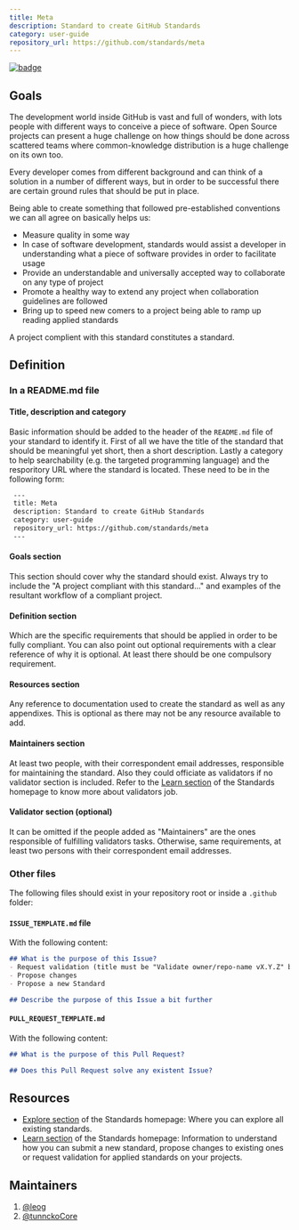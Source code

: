 ```yaml
---
title: Meta
description: Standard to create GitHub Standards
category: user-guide
repository_url: https://github.com/standards/meta
---
```

[![badge]](https://github.com/Standards/meta/issues/4)

## Goals
The development world inside GitHub is vast and full of wonders, with lots people with different ways to conceive a piece of software. Open Source projects can present a huge challenge on how things should be done across scattered teams where common-knowledge distribution is a huge challenge on its own too.

Every developer comes from different background and can think of a solution in a number of different ways, but in order to be successful there are certain ground rules that should be put in place.

Being able to create something that followed pre-established conventions we can all agree on basically helps us:

* Measure quality in some way
* In case of software development, standards would assist a developer in understanding what a piece of software provides in order to facilitate usage
* Provide an understandable and universally accepted way to collaborate on any type of project
* Promote a healthy way to extend any project when collaboration guidelines are followed
* Bring up to speed new comers to a project being able to ramp up reading applied standards

A project complient with this standard constitutes a standard.

## Definition

### In a README.md file

#### Title, description and category
Basic information should be added to the header of the `README.md` file of your standard to identify it. First of all we have the title of the standard that should be meaningful yet short, then a short description. Lastly a category to help searchability (e.g. the targeted programming language) and the resporitory URL where the standard is located. These need to be in the following form:

```markdown
 ---
 title: Meta
 description: Standard to create GitHub Standards
 category: user-guide
 repository_url: https://github.com/standards/meta
 ---
```
  
#### Goals section
This section should cover why the standard should exist. Always try to include the "A project compliant with this standard..." and examples of the resultant workflow of a compliant project.


#### Definition section 
Which are the specific requirements that should be applied in order to be fully compliant. You can also point out optional requirements with a clear reference of why it is optional. At least there should be one compulsory requirement.

#### Resources section 
Any reference to documentation used to create the standard as well as any appendixes. This is optional as there may not be any resource available to add.

#### Maintainers section
At least two people, with their correspondent email addresses, responsible for maintaining the standard. Also they could officiate as validators if no validator section is included. Refer to the [Learn section] of the Standards homepage to know more about validators job.

#### Validator section (optional)
It can be omitted if the people added as "Maintainers" are the ones responsible of fulfilling validators tasks. Otherwise, same requirements, at least two persons with their correspondent email addresses.

### Other files 
The following files should exist in your repository root or inside a `.github` folder:

#### `ISSUE_TEMPLATE.md` file
With the following content:

```markdown
## What is the purpose of this Issue?
- Request validation (title must be "Validate owner/repo-name vX.Y.Z" being owner/repo the repository location to validate and vX.Y.Z the standard version complied)
- Propose changes
- Propose a new Standard

## Describe the purpose of this Issue a bit further
```

#### `PULL_REQUEST_TEMPLATE.md` 
With the following content:
```markdown
## What is the purpose of this Pull Request?

## Does this Pull Request solve any existent Issue?  
```

## Resources

* [Explore section] of the Standards homepage: Where you can explore all existing standards.
* [Learn section] of the Standards homepage: Information to understand how you can submit a new standard, propose changes to existing ones or request validation for applied standards on your projects.

## Maintainers

1. [@leog](https://github.com/leog)
2. [@tunnckoCore](https://github.com/tunnckoCore)

[Explore section]: https://standards.github.io/explore
[Learn section]: https://standards.github.io/learn
[badge]: https://standards.now.sh/badge/standards/meta/4?cache=1
